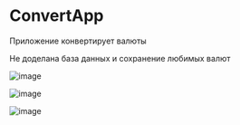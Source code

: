 # ConvertApp
Приложение конвертирует валюты

Не доделана база данных и сохранение любимых валют

![image](https://user-images.githubusercontent.com/70763928/154314820-0941c654-bb53-4489-99f1-d170472844d8.png)


![image](https://user-images.githubusercontent.com/70763928/154314882-1a28bff8-ea5c-42d7-90c1-7c27a5af64af.png)


![image](https://user-images.githubusercontent.com/70763928/154314968-f326b169-ff59-48ba-bfb8-a7f5df1fb30b.png)
